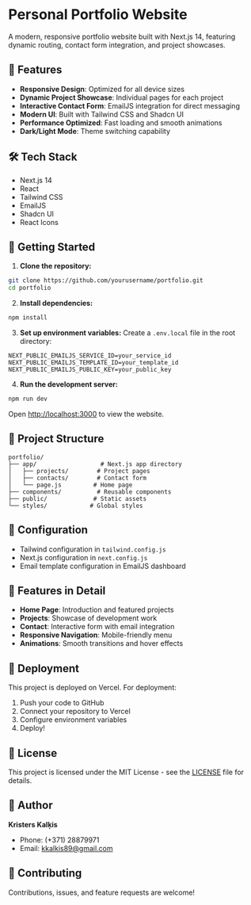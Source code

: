# Personal Portfolio Website

A modern, responsive portfolio website built with Next.js 14, featuring dynamic routing, contact form integration, and project showcases.

## 🚀 Features

- **Responsive Design**: Optimized for all device sizes
- **Dynamic Project Showcase**: Individual pages for each project
- **Interactive Contact Form**: EmailJS integration for direct messaging
- **Modern UI**: Built with Tailwind CSS and Shadcn UI
- **Performance Optimized**: Fast loading and smooth animations
- **Dark/Light Mode**: Theme switching capability

## 🛠️ Tech Stack

- Next.js 14
- React
- Tailwind CSS
- EmailJS
- Shadcn UI
- React Icons

## 🚦 Getting Started

1. **Clone the repository:**
```bash
git clone https://github.com/yourusername/portfolio.git
cd portfolio
```

2. **Install dependencies:**
```bash
npm install
```

3. **Set up environment variables:**
Create a `.env.local` file in the root directory:
```env
NEXT_PUBLIC_EMAILJS_SERVICE_ID=your_service_id
NEXT_PUBLIC_EMAILJS_TEMPLATE_ID=your_template_id
NEXT_PUBLIC_EMAILJS_PUBLIC_KEY=your_public_key
```

4. **Run the development server:**
```bash
npm run dev
```

Open [http://localhost:3000](http://localhost:3000) to view the website.

## 📁 Project Structure

```plaintext
portfolio/
├── app/                  # Next.js app directory
│   ├── projects/        # Project pages
│   ├── contacts/        # Contact form
│   └── page.js         # Home page
├── components/          # Reusable components
├── public/             # Static assets
└── styles/            # Global styles
```

## 🔧 Configuration

- Tailwind configuration in `tailwind.config.js`
- Next.js configuration in `next.config.js`
- Email template configuration in EmailJS dashboard

## 📱 Features in Detail

- **Home Page**: Introduction and featured projects
- **Projects**: Showcase of development work
- **Contact**: Interactive form with email integration
- **Responsive Navigation**: Mobile-friendly menu
- **Animations**: Smooth transitions and hover effects

## 🚀 Deployment

This project is deployed on Vercel. For deployment:

1. Push your code to GitHub
2. Connect your repository to Vercel
3. Configure environment variables
4. Deploy!

## 📄 License

This project is licensed under the MIT License - see the [LICENSE](LICENSE) file for details.

## 👤 Author

**Kristers Kalķis**
- Phone: (+371) 28879971
- Email: kkalkis89@gmail.com

## 🤝 Contributing

Contributions, issues, and feature requests are welcome!
